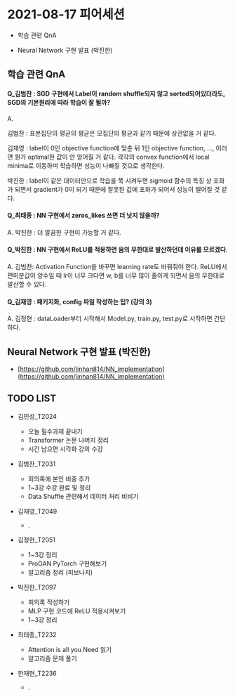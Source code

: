 # 2021-08-17 피어세션

- 학습 관련 QnA

- Neural Network 구현 발표 (박진한)

## 학습 관련 QnA

#### Q_김범찬 : SGD 구현에서 Label이 random shuffle되지 않고 sorted되어있더라도, SGD의 기본원리에 따라 학습이 잘 될까?

A.  

김범찬 : 표본집단의 평균의 평균은 모집단의 평균과 같기 때문에 상관없을 거 같다.

김재영 : label이 0인 objective function에 맞춘 뒤 1인 objective function, ..., 이러면 뭔가 optimal한 값이 안 얻어질 거 같다. 각각의 convex function에서 local minima로 이동하며 학습하면 성능이 나빠질 것으로 생각한다.

박진한 : label이 같은 데이터만으로 학습을 쭉 시켜두면 sigmoid 함수의 특징 상 포화가 되면서 gradient가 0이 되기 때문에 잘못된 값에 포화가 되어서 성능이 떨어질 것 같다.

#### Q_최태종 : NN 구현에서 zeros_likes 쓰면 더 낫지 않을까?

A. 박진한 : 더 깔끔한 구현이 가능할 거 같다.

#### Q_박진한 : NN 구현에서 ReLU를 적용하면 음의 무한대로 발산하던데 이유를 모르겠다.

A. 김범찬: Activation Function을 바꾸면 learning rate도 바꿔줘야 한다. ReLU에서 편미분값이 양수일 때 lr이 너무 크다면 w, b를 너무 많이 줄이게 되면서 음의 무한대로 발산할 수 있다.

#### Q_김재영 : 패키지화, config 파일 작성하는 팁? (강의 3)

A. 김정현 : dataLoader부터 시작해서 Model.py, train.py, test.py로 시작하면 간단하다.

## Neural Network 구현 발표 (박진한)

- [https://github.com/jinhan814/NN_implementation](https://github.com/jinhan814/NN_implementation)

## TODO LIST

* 김민성_T2024
  * 오늘 필수과제 끝내기
  * Transformer 논문 나머지 정리
  * 시간 남으면 시각화 강의 수강

* 김범찬_T2031
  * 회의록에 본인 비중 추가
  * 1~3강 수강 완료 및 정리
  * Data Shuffle 관련해서 데이터 처리 비비기

* 김재영_T2049
  * .

* 김정현_T2051
  * 1~3강 정리
  * ProGAN PyTorch 구현해보기
  * 알고리즘 정리 (피보나치)

* 박진한_T2097
  * 회의록 작성하기
  * MLP 구현 코드에 ReLU 적용시켜보기
  * 1~3강 정리

* 최태종_T2232
  * Attention is all you Need 읽기
  * 알고리즘 문제 풀기

* 한재현_T2236
  * .
